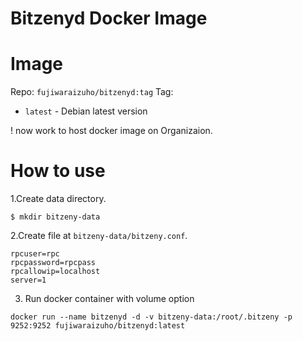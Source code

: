 Bitzenyd Docker Image
=====================

# Image

Repo: `fujiwaraizuho/bitzenyd:tag`
Tag:

- `latest` - Debian latest version

! now work to host docker image on Organizaion.

# How to use

1.Create data directory.

```
$ mkdir bitzeny-data
```

2.Create file at `bitzeny-data/bitzeny.conf`.

```
rpcuser=rpc
rpcpassword=rpcpass
rpcallowip=localhost
server=1
```

3. Run docker container with volume option

```
docker run --name bitzenyd -d -v bitzeny-data:/root/.bitzeny -p 9252:9252 fujiwaraizuho/bitzenyd:latest
```
